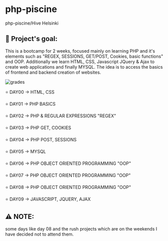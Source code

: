 # php-piscine
php-piscine/Hive Helsinki

## :diamond_shape_with_a_dot_inside: **Project's goal:**

This is a bootcamp for 2 weeks, focused mainly on learning PHP and it's elements such as "REGEX, SESSIONS, GET/POST, Cookies, basic functions" and OOP. Additionally we learn HTML, CSS, Javascript JQuery & Ajax to create web applications and finally MYSQL. The idea is to access the basics of frontend and backend creation of websites.

![grades](https://user-images.githubusercontent.com/81321172/165089790-34aef3e3-ace3-4003-9ee9-694f1b8479d2.jpg)


⭐️ DAY00 -> HTML, CSS

⭐️ DAY01 -> PHP BASICS

⭐️ DAY02 -> PHP & REGULAR EXPRESSIONS "REGEX"

⭐️ DAY03 -> PHP GET, COOKIES

⭐️ DAY04 -> PHP POST, SESSIONS

⭐️ DAY05 -> MYSQL

⭐️ DAY06 -> PHP OBJECT ORIENTED PROGRAMMING "OOP"

⭐️ DAY07 -> PHP OBJECT ORIENTED PROGRAMMING "OOP"

⭐️ DAY08 -> PHP OBJECT ORIENTED PROGRAMMING "OOP"

⭐️ DAY09 -> JAVASCRIPT, JQUERY, AJAX

## :warning: **NOTE:**

some days like day 08 and the rush projects which are on the weekends I have decided not to attend them.
